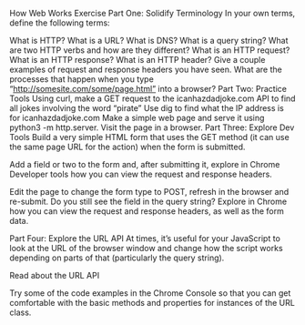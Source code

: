 How Web Works Exercise
Part One: Solidify Terminology
In your own terms, define the following terms:

What is HTTP?
What is a URL?
What is DNS?
What is a query string?
What are two HTTP verbs and how are they different?
What is an HTTP request?
What is an HTTP response?
What is an HTTP header? Give a couple examples of request and response headers you have seen.
What are the processes that happen when you type “http://somesite.com/some/page.html” into a browser?
Part Two: Practice Tools
Using curl, make a GET request to the icanhazdadjoke.com API to find all jokes involving the word “pirate”
Use dig to find what the IP address is for icanhazdadjoke.com
Make a simple web page and serve it using python3 -m http.server. Visit the page in a browser.
Part Three: Explore Dev Tools
Build a very simple HTML form that uses the GET method (it can use the same page URL for the action) when the form is submitted.

Add a field or two to the form and, after submitting it, explore in Chrome Developer tools how you can view the request and response headers.

Edit the page to change the form type to POST, refresh in the browser and re-submit. Do you still see the field in the query string? Explore in Chrome how you can view the request and response headers, as well as the form data.

Part Four: Explore the URL API
At times, it’s useful for your JavaScript to look at the URL of the browser window and change how the script works depending on parts of that (particularly the query string).

Read about the URL API

Try some of the code examples in the Chrome Console so that you can get comfortable with the basic methods and properties for instances of the URL class.
